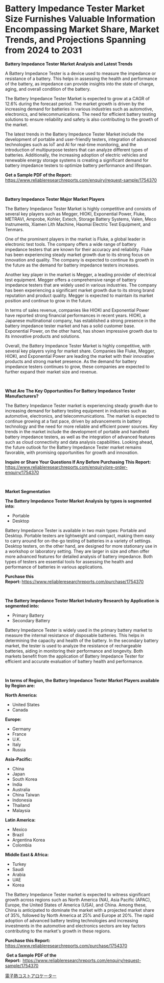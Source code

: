 <p><h1>Battery Impedance Tester Market Size Furnishes Valuable Information Encompassing Market Share, Market Trends, and Projections Spanning from 2024 to 2031</h1></p><p><strong>Battery Impedance Tester Market Analysis and Latest Trends</strong></p>
<p><p>A Battery Impedance Tester is a device used to measure the impedance or resistance of a battery. This helps in assessing the health and performance of the battery, as impedance can provide insights into the state of charge, aging, and overall condition of the battery.</p><p>The Battery Impedance Tester Market is expected to grow at a CAGR of 12.6% during the forecast period. The market growth is driven by the increasing demand for batteries in various industries such as automotive, electronics, and telecommunications. The need for efficient battery testing solutions to ensure reliability and safety is also contributing to the growth of the market.</p><p>The latest trends in the Battery Impedance Tester Market include the development of portable and user-friendly testers, integration of advanced technologies such as IoT and AI for real-time monitoring, and the introduction of multipurpose testers that can analyze different types of batteries. Additionally, the increasing adoption of electric vehicles and renewable energy storage systems is creating a significant demand for battery impedance testers to optimize battery performance and lifespan.</p></p>
<p><strong>Get a Sample PDF of the Report:&nbsp;</strong> <a href="https://www.reliableresearchreports.com/enquiry/request-sample/1754370">https://www.reliableresearchreports.com/enquiry/request-sample/1754370</a></p>
<p>&nbsp;</p>
<p><strong>Battery Impedance Tester Major Market Players</strong></p>
<p><p>The Battery Impedance Tester Market is highly competitive and consists of several key players such as Megger, HIOKI, Exponential Power, Fluke, METRAVI, Amprobe, Kohler, Extech, Storage Battery Systems, Valen, Meco Instruments, Xiamen Lith Machine, Haomai Electric Test Equipment, and Tenmars.</p><p>One of the prominent players in the market is Fluke, a global leader in electronic test tools. The company offers a wide range of battery impedance testers that are known for their accuracy and reliability. Fluke has been experiencing steady market growth due to its strong focus on innovation and quality. The company is expected to continue its growth in the future as the demand for battery impedance testers increases.</p><p>Another key player in the market is Megger, a leading provider of electrical test equipment. Megger offers a comprehensive range of battery impedance testers that are widely used in various industries. The company has been experiencing a significant market growth due to its strong brand reputation and product quality. Megger is expected to maintain its market position and continue to grow in the future.</p><p>In terms of sales revenue, companies like HIOKI and Exponential Power have reported strong financial performances in recent years. HIOKI, a Japanese multinational company, has established a strong presence in the battery impedance tester market and has a solid customer base. Exponential Power, on the other hand, has shown impressive growth due to its innovative products and solutions.</p><p>Overall, the Battery Impedance Tester Market is highly competitive, with several key players vying for market share. Companies like Fluke, Megger, HIOKI, and Exponential Power are leading the market with their innovative products and strong market presence. As the demand for battery impedance testers continues to grow, these companies are expected to further expand their market size and revenue.</p></p>
<p>&nbsp;</p>
<p><strong>What Are The Key Opportunities For Battery Impedance Tester Manufacturers?</strong></p>
<p><p>The Battery Impedance Tester market is experiencing steady growth due to increasing demand for battery testing equipment in industries such as automotive, electronics, and telecommunications. The market is expected to continue growing at a fast pace, driven by advancements in battery technology and the need for more reliable and efficient power sources. Key trends in the market include the development of portable and handheld battery impedance testers, as well as the integration of advanced features such as cloud connectivity and data analysis capabilities. Looking ahead, the future outlook for the Battery Impedance Tester market remains favorable, with promising opportunities for growth and innovation.</p></p>
<p><strong>Inquire or Share Your Questions If Any Before Purchasing This Report:</strong> <a href="https://www.reliableresearchreports.com/enquiry/pre-order-enquiry/1754370">https://www.reliableresearchreports.com/enquiry/pre-order-enquiry/1754370</a></p>
<p>&nbsp;</p>
<p><strong>Market Segmentation</strong></p>
<p><strong>The Battery Impedance Tester Market Analysis by types is segmented into:</strong></p>
<p><ul><li>Portable</li><li>Desktop</li></ul></p>
<p><p>Battery Impedance Tester is available in two main types: Portable and Desktop. Portable testers are lightweight and compact, making them easy to carry around for on-the-go testing of batteries in a variety of settings. Desktop testers, on the other hand, are designed for more stationary use in a workshop or laboratory setting. They are larger in size and often offer more advanced features for detailed analysis of battery impedance. Both types of testers are essential tools for assessing the health and performance of batteries in various applications.</p></p>
<p><strong>Purchase this Report:&nbsp;</strong><a href="https://www.reliableresearchreports.com/purchase/1754370">https://www.reliableresearchreports.com/purchase/1754370</a></p>
<p>&nbsp;</p>
<p><strong>The Battery Impedance Tester Market Industry Research by Application is segmented into:</strong></p>
<p><ul><li>Primary Battery</li><li>Secondary Battery</li></ul></p>
<p><p>Battery Impedance Tester is widely used in the primary battery market to measure the internal resistance of disposable batteries. This helps in determining the capacity and health of the battery. In the secondary battery market, the tester is used to analyze the resistance of rechargeable batteries, aiding in monitoring their performance and longevity. Both markets benefit from the application of Battery Impedance Tester for efficient and accurate evaluation of battery health and performance.</p></p>
<p>&nbsp;</p>
<p><strong>In terms of Region, the Battery Impedance Tester Market Players available by Region are:</strong></p>
<p>
    <p> <strong> North America: </strong>
        <ul>
            <li>United States</li>
            <li>Canada</li>
        </ul>
        </p> 
    <p> <strong> Europe: </strong>
        <ul>
            <li>Germany</li>
            <li>France</li>
            <li>U.K.</li>
            <li>Italy</li>
            <li>Russia</li>
        </ul>
        </p> 
    <p> <strong> Asia-Pacific: </strong>
        <ul>
            <li>China</li>
            <li>Japan</li>
            <li>South Korea</li>
            <li>India</li>
            <li>Australia</li>
            <li>China Taiwan</li>
            <li>Indonesia</li>
            <li>Thailand</li>
            <li>Malaysia</li>
        </ul>
        </p> 
    <p> <strong> Latin America: </strong>
        <ul>
            <li>Mexico</li>
            <li>Brazil</li>
            <li>Argentina Korea</li>
            <li>Colombia</li>
        </ul>
        </p> 
    <p> <strong> Middle East & Africa: </strong>
        <ul>
            <li>Turkey</li>
            <li>Saudi</li>
            <li>Arabia</li>
            <li>UAE</li>
            <li>Korea</li>
        </ul>
    </p>
    </p>
<p><p>The Battery Impedance Tester market is expected to witness significant growth across regions such as North America (NA), Asia Pacific (APAC), Europe, the United States of America (USA), and China. Among these, China is anticipated to dominate the market with a projected market share of 35%, followed by North America at 25% and Europe at 20%. The rapid adoption of advanced battery testing technologies and increasing investments in the automotive and electronics sectors are key factors contributing to the market's growth in these regions.</p></p>
<p><strong>Purchase this Report: </strong><a href="https://www.reliableresearchreports.com/purchase/1754370">https://www.reliableresearchreports.com/purchase/1754370</a></p>
<p>&nbsp;<strong>Get a Sample PDF of the Report:&nbsp;&nbsp;</strong><a href="https://www.reliableresearchreports.com/enquiry/request-sample/1754370">https://www.reliableresearchreports.com/enquiry/request-sample/1754370</a></p>
<p><strong></strong></p>
<p><p><a href="https://github.com/LeanneBruen2023/Market-Research-Report-List-1/blob/main/831817816129.md">電子熱コストアロケーター</a></p></p>